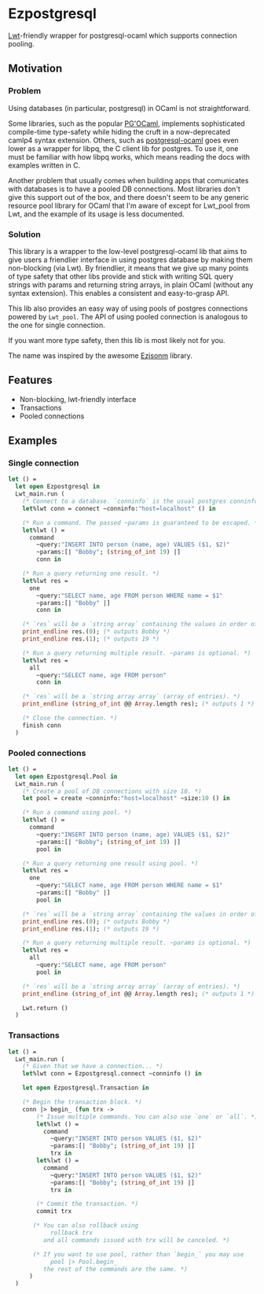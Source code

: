 Ezpostgresql
============

[Lwt](https://github.com/ocsigen/lwt)-friendly wrapper for postgresql-ocaml which supports connection pooling.

## Motivation

### Problem

Using databases (in particular, postgresql) in OCaml is not straightforward.

Some libraries, such as the popular [PG'OCaml](https://github.com/darioteixeira/pgocaml), implements sophisticated compile-time type-safety while hiding the cruft in a now-deprecated camlp4 syntax extension. Others, such as [postgresql-ocaml](https://github.com/mmottl/postgresql-ocaml) goes even lower as a wrapper for libpq, the C client lib for postgres. To use it, one must be familiar with how libpq works, which means reading the docs with examples written in C.

Another problem that usually comes when building apps that comunicates with databases is to have a pooled DB connections. Most libraries don't give this support out of the box, and there doesn't seem to be any generic resource pool library for OCaml that I'm aware of except for Lwt_pool from Lwt, and the example of its usage is less documented.

### Solution

This library is a wrapper to the low-level postgresql-ocaml lib that aims to give users a friendlier interface in using postgres database by making them non-blocking (via Lwt). By friendlier, it means that we give up many points of type safety that other libs provide and stick with writing SQL query strings with params and returning string arrays, in plain OCaml (without any syntax extension). This enables a consistent and easy-to-grasp API.

This lib also provides an easy way of using pools of postgres connections powered by `Lwt_pool`. The API of using pooled connection is analogous to the one for single connection.

If you want more type safety, then this lib is most likely not for you.

The name was inspired by the awesome [Ezjsonm](https://github.com/mirage/ezjsonm) library.

## Features

* Non-blocking, lwt-friendly interface
* Transactions
* Pooled connections

## Examples

### Single connection

```ocaml
let () =
  let open Ezpostgresql in
  Lwt_main.run (
    (* Connect to a database. `conninfo` is the usual postgres conninfo string. *)
    let%lwt conn = connect ~conninfo:"host=localhost" () in

    (* Run a command. The passed ~params is guaranteed to be escaped. *)
    let%lwt () =
      command
        ~query:"INSERT INTO person (name, age) VALUES ($1, $2)"
        ~params:[| "Bobby"; (string_of_int 19) |]
        conn in

    (* Run a query returning one result. *)
    let%lwt res =
      one
        ~query:"SELECT name, age FROM person WHERE name = $1"
        ~params:[| "Bobby" |]
        conn in

    (* `res` will be a `string array` containing the values in order of select. *)
    print_endline res.(0); (* outputs Bobby *)
    print_endline res.(1); (* outputs 19 *)

    (* Run a query returning multiple result. ~params is optional. *)
    let%lwt res =
      all
        ~query:"SELECT name, age FROM person"
        conn in

    (* `res` will be a `string array array` (array of entries). *)
    print_endline (string_of_int @@ Array.length res); (* outputs 1 *)

    (* Close the connection. *)
    finish conn
  )
```

### Pooled connections

```ocaml
let () =
  let open Ezpostgresql.Pool in
  Lwt_main.run (
    (* Create a pool of DB connections with size 10. *)
    let pool = create ~conninfo:"host=localhost" ~size:10 () in

    (* Run a command using pool. *)
    let%lwt () =
      command
        ~query:"INSERT INTO person (name, age) VALUES ($1, $2)"
        ~params:[| "Bobby"; (string_of_int 19) |]
        pool in

    (* Run a query returning one result using pool. *)
    let%lwt res =
      one
        ~query:"SELECT name, age FROM person WHERE name = $1"
        ~params:[| "Bobby" |]
        pool in

    (* `res` will be a `string array` containing the values in order of select. *)
    print_endline res.(0); (* outputs Bobby *)
    print_endline res.(1); (* outputs 19 *)

    (* Run a query returning multiple result. ~params is optional. *)
    let%lwt res =
      all
        ~query:"SELECT name, age FROM person"
        pool in

    (* `res` will be a `string array array` (array of entries). *)
    print_endline (string_of_int @@ Array.length res); (* outputs 1 *)

    Lwt.return ()
  )
```

### Transactions

```ocaml
let () =
  Lwt_main.run (
    (* Given that we have a connection... *)
    let%lwt conn = Ezpostgresql.connect ~conninfo () in

    let open Ezpostgresql.Transaction in

    (* Begin the transaction block. *)
    conn |> begin_ (fun trx ->
        (* Issue multiple commands. You can also use `one` or `all`. *)
        let%lwt () =
          command
            ~query:"INSERT INTO person VALUES ($1, $2)"
            ~params:[| "Bobby"; (string_of_int 19) |]
            trx in
        let%lwt () =
          command
            ~query:"INSERT INTO person VALUES ($1, $2)"
            ~params:[| "Bobby"; (string_of_int 19) |]
            trx in

        (* Commit the transaction. *)
        commit trx

       (* You can also rollback using
            rollback trx
          and all commands issued with trx will be canceled. *)

       (* If you want to use pool, rather than `begin_` you may use
            pool |> Pool.begin_
          the rest of the commands are the same. *)
      )
  )
```
